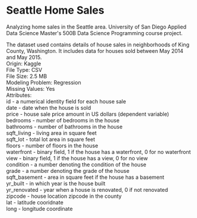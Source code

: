 # Seattle Home Sales
Analyzing home sales in the Seattle area. University of San Diego Applied Data Science Master's 500B Data Science Programming course project. 

The dataset used contains details of house sales in neighborhoods of King County, Washington. 
It includes data for houses sold between May 2014 and May 2015.  
Origin: Kaggle  
File Type: CSV  
File Size: 2.5 MB  
Modeling Problem: Regression  
Missing Values: Yes  
Attributes:  
id - a numerical identity field for each house sale  
date - date when the house is sold  
price - house sale price amount in US dollars (dependent variable)  
bedrooms - number of bedrooms in the house  
bathrooms - number of bathrooms in the house  
sqft_living - living area in square feet  
sqft_lot - total lot area in square feet  
floors - number of floors in the house  
waterfront - binary field, 1 if the house has a waterfront, 0 for no waterfront  
view - binary field, 1 if the house has a view, 0 for no view  
condition - a number denoting the condition of the house  
grade - a number denoting the grade of the house  
sqft_basement - area in square feet if the house has a basement  
yr_built - in which year is the house built  
yr_renovated - year when a house is renovated, 0 if not renovated  
zipcode - house location zipcode in the county  
lat - latitude cooridnate  
long - longitude coordinate

